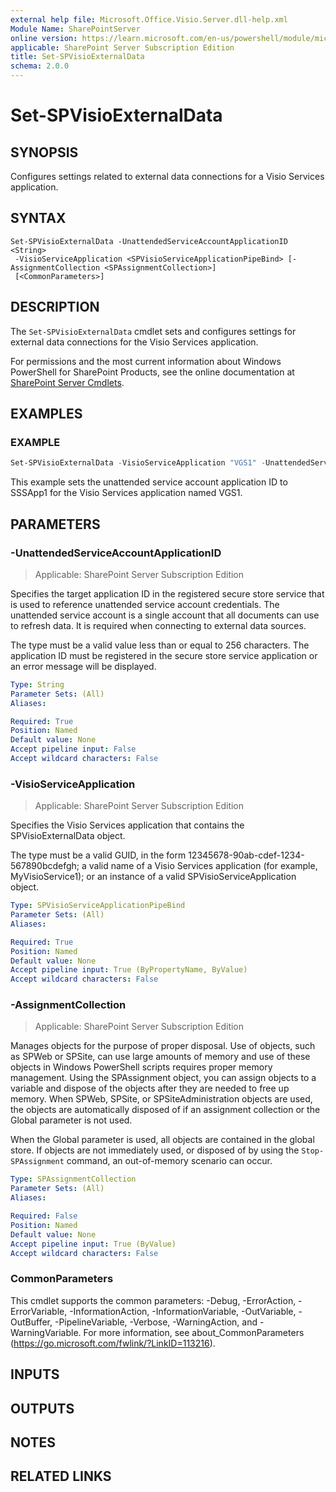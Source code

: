 ```yaml
---
external help file: Microsoft.Office.Visio.Server.dll-help.xml
Module Name: SharePointServer
online version: https://learn.microsoft.com/en-us/powershell/module/microsoft.sharepoint.powershell/set-spvisioexternaldata
applicable: SharePoint Server Subscription Edition
title: Set-SPVisioExternalData
schema: 2.0.0
---
```


# Set-SPVisioExternalData

## SYNOPSIS
Configures settings related to external data connections for a Visio Services application.

## SYNTAX

```
Set-SPVisioExternalData -UnattendedServiceAccountApplicationID <String>
 -VisioServiceApplication <SPVisioServiceApplicationPipeBind> [-AssignmentCollection <SPAssignmentCollection>]
 [<CommonParameters>]
```

## DESCRIPTION
The `Set-SPVisioExternalData` cmdlet sets and configures settings for external data connections for the Visio Services application.

For permissions and the most current information about Windows PowerShell for SharePoint Products, see the online documentation at [SharePoint Server Cmdlets](https://learn.microsoft.com/powershell/sharepoint/sharepoint-server/sharepoint-server-cmdlets).

## EXAMPLES

### EXAMPLE
```powershell
Set-SPVisioExternalData -VisioServiceApplication "VGS1" -UnattendedServiceAccountApplicationID "SSSApp1"
```

This example sets the unattended service account application ID to SSSApp1 for the Visio Services application named VGS1.

## PARAMETERS

### -UnattendedServiceAccountApplicationID

> Applicable: SharePoint Server Subscription Edition

Specifies the target application ID in the registered secure store service that is used to reference unattended service account credentials.
The unattended service account is a single account that all documents can use to refresh data.
It is required when connecting to external data sources.

The type must be a valid value less than or equal to 256 characters.
The application ID must be registered in the secure store service application or an error message will be displayed.

```yaml
Type: String
Parameter Sets: (All)
Aliases:

Required: True
Position: Named
Default value: None
Accept pipeline input: False
Accept wildcard characters: False
```

### -VisioServiceApplication

> Applicable: SharePoint Server Subscription Edition

Specifies the Visio Services application that contains the SPVisioExternalData object.

The type must be a valid GUID, in the form 12345678-90ab-cdef-1234-567890bcdefgh; a valid name of a Visio Services application (for example, MyVisioService1); or an instance of a valid SPVisioServiceApplication object.

```yaml
Type: SPVisioServiceApplicationPipeBind
Parameter Sets: (All)
Aliases:

Required: True
Position: Named
Default value: None
Accept pipeline input: True (ByPropertyName, ByValue)
Accept wildcard characters: False
```

### -AssignmentCollection

> Applicable: SharePoint Server Subscription Edition

Manages objects for the purpose of proper disposal.
Use of objects, such as SPWeb or SPSite, can use large amounts of memory and use of these objects in Windows PowerShell scripts requires proper memory management.
Using the SPAssignment object, you can assign objects to a variable and dispose of the objects after they are needed to free up memory.
When SPWeb, SPSite, or SPSiteAdministration objects are used, the objects are automatically disposed of if an assignment collection or the Global parameter is not used.

When the Global parameter is used, all objects are contained in the global store.
If objects are not immediately used, or disposed of by using the `Stop-SPAssignment` command, an out-of-memory scenario can occur.

```yaml
Type: SPAssignmentCollection
Parameter Sets: (All)
Aliases:

Required: False
Position: Named
Default value: None
Accept pipeline input: True (ByValue)
Accept wildcard characters: False
```

### CommonParameters
This cmdlet supports the common parameters: -Debug, -ErrorAction, -ErrorVariable, -InformationAction, -InformationVariable, -OutVariable, -OutBuffer, -PipelineVariable, -Verbose, -WarningAction, and -WarningVariable. For more information, see about_CommonParameters (https://go.microsoft.com/fwlink/?LinkID=113216).

## INPUTS

## OUTPUTS

## NOTES

## RELATED LINKS
